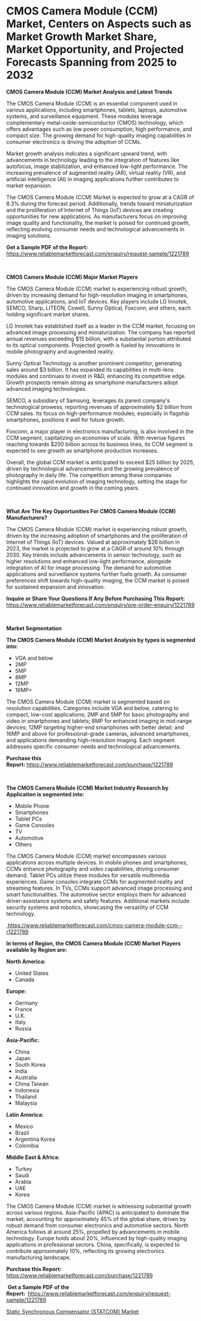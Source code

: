 <p><h1>CMOS Camera Module (CCM) Market, Centers on Aspects such as Market Growth Market Share, Market Opportunity, and Projected Forecasts Spanning from 2025 to 2032</h1></p><p><strong>CMOS Camera Module (CCM) Market Analysis and Latest Trends</strong></p>
<p><p>The CMOS Camera Module (CCM) is an essential component used in various applications, including smartphones, tablets, laptops, automotive systems, and surveillance equipment. These modules leverage complementary metal-oxide-semiconductor (CMOS) technology, which offers advantages such as low power consumption, high performance, and compact size. The growing demand for high-quality imaging capabilities in consumer electronics is driving the adoption of CCMs.</p><p>Market growth analysis indicates a significant upward trend, with advancements in technology leading to the integration of features like autofocus, image stabilization, and enhanced low-light performance. The increasing prevalence of augmented reality (AR), virtual reality (VR), and artificial intelligence (AI) in imaging applications further contributes to market expansion. </p><p>The CMOS Camera Module (CCM) Market is expected to grow at a CAGR of 8.3% during the forecast period. Additionally, trends toward miniaturization and the proliferation of Internet of Things (IoT) devices are creating opportunities for new applications. As manufacturers focus on improving image quality and functionality, the market is poised for continued growth, reflecting evolving consumer needs and technological advancements in imaging solutions.</p></p>
<p><strong>Get a Sample PDF of the Report:&nbsp;</strong> <a href="https://www.reliablemarketforecast.com/enquiry/request-sample/1221789?utm_campaign=3103&utm_medium=2&utm_source=Github&utm_content=ia&utm_term=06042025&utm_id=cmos-camera-module-ccm">https://www.reliablemarketforecast.com/enquiry/request-sample/1221789</a></p>
<p>&nbsp;</p>
<p><strong>CMOS Camera Module (CCM) Major Market Players</strong></p>
<p><p>The CMOS Camera Module (CCM) market is experiencing robust growth, driven by increasing demand for high-resolution imaging in smartphones, automotive applications, and IoT devices. Key players include LG Innotek, SEMCO, Sharp, LITEON, Cowell, Sunny Optical, Foxconn, and others, each holding significant market shares.</p><p>LG Innotek has established itself as a leader in the CCM market, focusing on advanced image processing and miniaturization. The company has reported annual revenues exceeding $15 billion, with a substantial portion attributed to its optical components. Projected growth is fueled by innovations in mobile photography and augmented reality.</p><p>Sunny Optical Technology is another prominent competitor, generating sales around $3 billion. It has expanded its capabilities in multi-lens modules and continues to invest in R&D, enhancing its competitive edge. Growth prospects remain strong as smartphone manufacturers adopt advanced imaging technologies.</p><p>SEMCO, a subsidiary of Samsung, leverages its parent company's technological prowess, reporting revenues of approximately $2 billion from CCM sales. Its focus on high-performance modules, especially in flagship smartphones, positions it well for future growth.</p><p>Foxconn, a major player in electronics manufacturing, is also involved in the CCM segment, capitalizing on economies of scale. With revenue figures reaching towards $200 billion across its business lines, its CCM segment is expected to see growth as smartphone production increases.</p><p>Overall, the global CCM market is anticipated to exceed $25 billion by 2025, driven by technological advancements and the growing prevalence of photography in daily life. The competition among these companies highlights the rapid evolution of imaging technology, setting the stage for continued innovation and growth in the coming years.</p></p>
<p>&nbsp;</p>
<p><strong>What Are The Key Opportunities For CMOS Camera Module (CCM) Manufacturers?</strong></p>
<p><p>The CMOS Camera Module (CCM) market is experiencing robust growth, driven by the increasing adoption of smartphones and the proliferation of Internet of Things (IoT) devices. Valued at approximately $26 billion in 2023, the market is projected to grow at a CAGR of around 10% through 2030. Key trends include advancements in sensor technology, such as higher resolutions and enhanced low-light performance, alongside integration of AI for image processing. The demand for automotive applications and surveillance systems further fuels growth. As consumer preferences shift towards high-quality imaging, the CCM market is poised for sustained expansion and innovation.</p></p>
<p><strong>Inquire or Share Your Questions If Any Before Purchasing This Report:</strong> <a href="https://www.reliablemarketforecast.com/enquiry/pre-order-enquiry/1221789?utm_campaign=3103&utm_medium=2&utm_source=Github&utm_content=ia&utm_term=06042025&utm_id=cmos-camera-module-ccm">https://www.reliablemarketforecast.com/enquiry/pre-order-enquiry/1221789</a></p>
<p>&nbsp;</p>
<p><strong>Market Segmentation</strong></p>
<p><strong>The CMOS Camera Module (CCM) Market Analysis by types is segmented into:</strong></p>
<p><ul><li>VGA and below</li><li>2MP</li><li>5MP</li><li>8MP</li><li>12MP</li><li>16MP+</li></ul></p>
<p><p>The CMOS Camera Module (CCM) market is segmented based on resolution capabilities. Categories include VGA and below, catering to compact, low-cost applications; 2MP and 5MP for basic photography and video in smartphones and tablets; 8MP for enhanced imaging in mid-range devices; 12MP targeting higher-end smartphones with better detail; and 16MP and above for professional-grade cameras, advanced smartphones, and applications demanding high-resolution imaging. Each segment addresses specific consumer needs and technological advancements.</p></p>
<p><strong>Purchase this Report:&nbsp;</strong><a href="https://www.reliablemarketforecast.com/purchase/1221789?utm_campaign=3103&utm_medium=2&utm_source=Github&utm_content=ia&utm_term=06042025&utm_id=cmos-camera-module-ccm">https://www.reliablemarketforecast.com/purchase/1221789</a></p>
<p>&nbsp;</p>
<p><strong>The CMOS Camera Module (CCM) Market Industry Research by Application is segmented into:</strong></p>
<p><ul><li>Mobile Phone</li><li>Smartphones</li><li>Tablet PCs</li><li>Game Consoles</li><li>TV</li><li>Automotive</li><li>Others</li></ul></p>
<p><p>The CMOS Camera Module (CCM) market encompasses various applications across multiple devices. In mobile phones and smartphones, CCMs enhance photography and video capabilities, driving consumer demand. Tablet PCs utilize these modules for versatile multimedia experiences. Game consoles integrate CCMs for augmented reality and streaming features. In TVs, CCMs support advanced image processing and smart functionalities. The automotive sector employs them for advanced driver-assistance systems and safety features. Additional markets include security systems and robotics, showcasing the versatility of CCM technology.</p></p>
<p><a href="https://www.reliablemarketforecast.com/cmos-camera-module-ccm--r1221789?utm_campaign=3103&utm_medium=2&utm_source=Github&utm_content=ia&utm_term=06042025&utm_id=cmos-camera-module-ccm">&nbsp;https://www.reliablemarketforecast.com/cmos-camera-module-ccm--r1221789</a></p>
<p><strong>In terms of Region, the CMOS Camera Module (CCM) Market Players available by Region are:</strong></p>
<p>
    <p> <strong> North America: </strong>
        <ul>
            <li>United States</li>
            <li>Canada</li>
        </ul>
        </p> 
    <p> <strong> Europe: </strong>
        <ul>
            <li>Germany</li>
            <li>France</li>
            <li>U.K.</li>
            <li>Italy</li>
            <li>Russia</li>
        </ul>
        </p> 
    <p> <strong> Asia-Pacific: </strong>
        <ul>
            <li>China</li>
            <li>Japan</li>
            <li>South Korea</li>
            <li>India</li>
            <li>Australia</li>
            <li>China Taiwan</li>
            <li>Indonesia</li>
            <li>Thailand</li>
            <li>Malaysia</li>
        </ul>
        </p> 
    <p> <strong> Latin America: </strong>
        <ul>
            <li>Mexico</li>
            <li>Brazil</li>
            <li>Argentina Korea</li>
            <li>Colombia</li>
        </ul>
        </p> 
    <p> <strong> Middle East & Africa: </strong>
        <ul>
            <li>Turkey</li>
            <li>Saudi</li>
            <li>Arabia</li>
            <li>UAE</li>
            <li>Korea</li>
        </ul>
    </p>
    </p>
<p><p>The CMOS Camera Module (CCM) market is witnessing substantial growth across various regions. Asia-Pacific (APAC) is anticipated to dominate the market, accounting for approximately 45% of the global share, driven by robust demand from consumer electronics and automotive sectors. North America follows at around 25%, propelled by advancements in mobile technology. Europe holds about 20%, influenced by high-quality imaging applications in professional sectors. China, specifically, is expected to contribute approximately 10%, reflecting its growing electronics manufacturing landscape.</p></p>
<p><strong>Purchase this Report: </strong><a href="https://www.reliablemarketforecast.com/purchase/1221789?utm_campaign=3103&utm_medium=2&utm_source=Github&utm_content=ia&utm_term=06042025&utm_id=cmos-camera-module-ccm">https://www.reliablemarketforecast.com/purchase/1221789</a></p>
<p>&nbsp;<strong>Get a Sample PDF of the Report:&nbsp;&nbsp;</strong><a href="https://www.reliablemarketforecast.com/enquiry/request-sample/1221789?utm_campaign=3103&utm_medium=2&utm_source=Github&utm_content=ia&utm_term=06042025&utm_id=cmos-camera-module-ccm">https://www.reliablemarketforecast.com/enquiry/request-sample/1221789</a></p>
<p><strong></strong></p>
<p><p><a href="https://github.com/pidlisseas/Market-Research-Report-List-1/blob/main/static-synchronous-compensator-statcom-market.md?utm_campaign=3103&utm_medium=2&utm_source=Github&utm_content=ia&utm_term=06042025&utm_id=cmos-camera-module-ccm">Static Synchronous Compensator (STATCOM) Market</a></p></p>